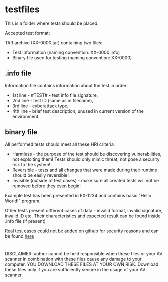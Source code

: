 # testfiles

This is a folder where tests should be placed.

Accepted test format:

TAR archive (XX-0000.tar) containing two files:
* Test information (naming convention: XX-0000.info)
* Binary file used for testing (naming convention: XX-0000)

## .info file

Information file contains information about the test in order:
* 1st line - #TEST# - test info file signature,
* 2nd line - test ID (same as in filename),
* 3rd line - cyberattack type,
* 4th line - brief test description, unused in current version of the environment.

## binary file

All performed tests should meet all these HRI criteria:
* Harmless - the purpose of the test should be discovering vulnerabilities, not exploiting them! Tests should only mimic threat, not pose a security risk to the system!
* Reversible - tests and all changes that were made during their runtime should be easily reversible!
* Invisible (outside of test cases) - make sure all created tests will not be removed before they even begin!

Example test has been presented in EX-1234 and contains basic "Hello World!" program.

Other tests present different cases of data - invalid format, invalid signature, invalid ID etc. Their characteristics and expected result can be found inside .info file (if present)

Real test cases could not be added on github for security reasons and can be found [here]()

#

DISCLAIMER: author cannot be held responsible when these files or your AV scanner in combination with these files cause any damage to your computer. YOU DOWNLOAD THESE FILES AT YOUR OWN RISK. Download these files only if you are sufficiently secure in the usage of your AV scanner.
